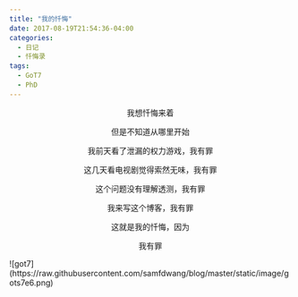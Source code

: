 ```yaml
---
title: "我的忏悔"
date: 2017-08-19T21:54:36-04:00
categories:
  - 日记
  - 忏悔录
tags:
  - GoT7
  - PhD
---
```

<center>
我想忏悔来着

但是不知道从哪里开始

我前天看了泄漏的权力游戏，我有罪

这几天看电视剧觉得索然无味，我有罪

这个问题没有理解透测，我有罪

我来写这个博客，我有罪

这就是我的忏悔，因为

我有罪
</center>
![got7](https://raw.githubusercontent.com/samfdwang/blog/master/static/image/gots7e6.png)
